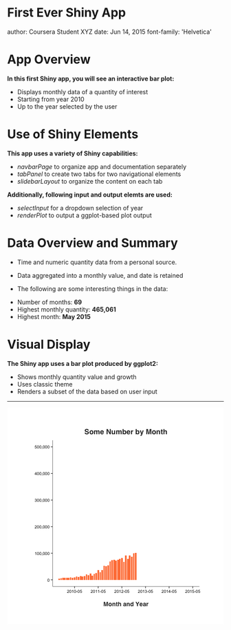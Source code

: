 First Ever Shiny App
========================================================
author: Coursera Student XYZ
date: Jun 14, 2015
font-family: 'Helvetica'

App Overview
========================================================

**In this first Shiny app, you will see an interactive bar plot:**

- Displays monthly data of a quantity of interest
- Starting from year 2010
- Up to the year selected by the user

Use of Shiny Elements
========================================================

**This app uses a variety of Shiny capabilities:**

- *navbarPage* to organize app and documentation separately
- *tabPanel* to create two tabs for two navigational elements
- *slidebarLayout* to organize the content on each tab

**Additionally, following input and output elemts are used:**

- *selectInput* for a dropdown selection of year
- *renderPlot* to output a ggplot-based plot output

Data Overview and Summary
========================================================

* Time and numeric quantity data from a personal source.

* Data aggregated into a monthly value, and date is retained

* The following are some interesting things in the data:



 - Number of months: **69**
 - Highest monthly quantity: **465,061**
 - Highest month: **May 2015**

Visual Display
===

**The Shiny app uses a bar plot produced by ggplot2:**

- Shows monthly quantity value and growth
- Uses classic theme
- Renders a subset of the data based on user input

***

![plot of chunk unnamed-chunk-2](shinypreso-figure/unnamed-chunk-2-1.png) 
